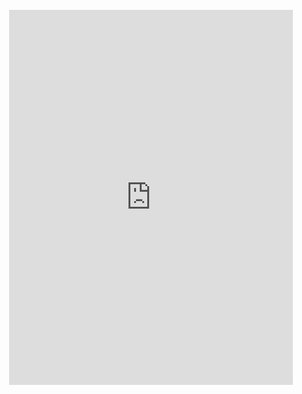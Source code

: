 <br>
<div class="cal">
  <iframe src="https://calendar.google.com/calendar/embed?height=600&wkst=2&bgcolor=%23ffffff&ctz=America%2FLos_Angeles&showTitle=0&showPrint=0&showTabs=1&mode=WEEK&src=eWlyYW5sZWkueWlyYW5sZWlAZ21haWwuY29t&color=%23a392cc" style="border-width:0; display: block; margin-left: auto; margin-right: auto" width="90%" height="600" frameborder="0" scrolling="no"></iframe>
</div>
